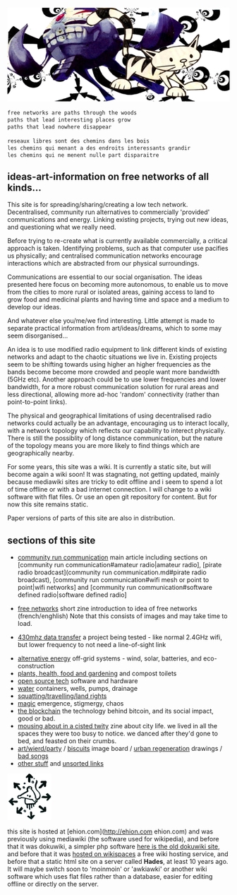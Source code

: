 
![spacecat](img/spacecat.png)

    free networks are paths through the woods 
    paths that lead interesting places grow 
    paths that lead nowhere disappear

    reseaux libres sont des chemins dans les bois 
    les chemins qui menant a des endroits interessants grandir 
    les chemins qui ne menent nulle part disparaitre  


## ideas-art-information on free networks of all kinds...
This site is for spreading/sharing/creating a low tech network.  Decentralised, community run alternatives to commercially 'provided' communications and energy.  Linking existing projects, trying out new ideas, and questioning what we really need. 

Before trying to re-create what is currently available commercially, a critical approach is taken.  Identifying problems, such as that computer use pacifies us physically; and centralised communication networks encourage interactions which are abstracted from our physical surroundings.

Communications are essential to our social organisation.  The ideas presented here focus on becoming more autonomous, to enable us to move from the cities to more rural or isolated areas, gaining access to land to grow food and medicinal plants and having time and space and a medium to develop our ideas.

And whatever else you/me/we find interesting.  Little attempt is made to separate practical information from  art/ideas/dreams, which to some may seem disorganised...   

An idea is to use modified radio equipment to link different kinds of existing networks and adapt to the chaotic situations we live in.  Existing projects seem to be shifting towards using higher an higher frequencies as the bands become become more crowded and people want more bandwidth (5GHz etc).  Another approach could be to use lower frequencies and lower bandwidth, for a more robust communication solution for rural areas and less directional, allowing more ad-hoc 'random' connectivity (rather than point-to-point links).    

The physical and geographical limitations of using decentralised radio networks could actually be an advantage, encouraging us to interact locally, with a network topology which reflects our capability to interect physically.  There is still the possiblity of long distance communication, but the nature of the topology means you are more likely to find things which are geographically nearby.  

For some years, this site was a wiki.  It is currently a static site, but will become again a wiki soon!  It was stagnating, not getting updated, mainly because mediawiki sites are tricky to edit offline and i seem to spend a lot of time offline or with a bad internet connection.  I will change to a wiki software with flat files.  Or use an open git repository for content. But for now this site remains static. 

Paper versions of parts of this site are also in distribution.

## sections of this site
* [community run communication](community_run_communication.md) main article including sections on [community run communication#amateur radio|amateur radio], [pirate radio broadcast](community run communication.md#pirate radio broadcast), [community run communication#wifi mesh or point to point|wifi networks] and [community run communication#software defined radio|software defined radio]

* [free networks](free_networks.md) short zine introduction to idea of free networks (french/enghlish) Note that this consists of images and may take time to load. 
* [430mhz data transfer](430mhz_data_transfer.md) a project being tested - like normal 2.4GHz wifi, but lower frequency to not need a line-of-sight link
<!--* [changing the internet] groups and projects for making the existing internet more free, as well as tools for those who do not have constant access to internet. -->  
* [alternative energy](alternative_energy.md) off-grid systems - wind, solar, batteries, and eco-construction 
* [plants, health, food and gardening](plants.md) and compost toilets
* [open source tech](tech_open_source.md) software and hardware
* [water](water.md) containers, wells, pumps, drainage
* [squatting/travelling/land rights](squatting_travelling_land_rights.md)
* [magic](magic.md) emergence, stigmergy, chaos
* [the blockchain](blockchain.md) the technology behind bitcoin, and its social impact, good or bad.
* [mousing about in a cisted twity](mousing_about.md) zine about city life.  we lived in all the spaces they were too busy to notice.  we danced after they'd gone to bed, and feasted on their crumbs. 
* [art/wierd/party](art_wierd_party.md) / [biscuits](biscuits.md) image board / [urban regeneration](urban_regeneration.md) drawings / [bad songs](bad_songs.md) 
* [other stuff](other_stuff.md) and [unsorted links](links.md) 


<!--[File:dannicard_sm.jpg|center]-->
<!-- 
 
  {{#ev:youtube|LlgNfQv74_g}}
{{ youtube>large:LlgNfQv74_g }}[http://www.myspace.com/oskur|vj oskur]
-->

<!-- [File:hertz.jpeg|100px|center|hertz] -->
![chaosmouse](img/100px-Chaosmouse.png)

this site is hosted at [ehion.com](http://ehion.com ehion.com) and was previously using mediawiki (the software used for wikipedia), and before that it was dokuwiki, a simpler php software [here is the old dokuwiki site](http://ehion.com/~ameba/doku.php), and before that it was [hosted on wikispaces](http://ameba23.wikispaces.com/) a free wiki hosting service, and before that a static html site on a server called **Hades**, at least 10 years ago.  It will maybe switch soon to 'moinmoin' or 'awkiawki' or another wiki software which uses flat files rather than a database, easier for editing offline or directly on the server.


